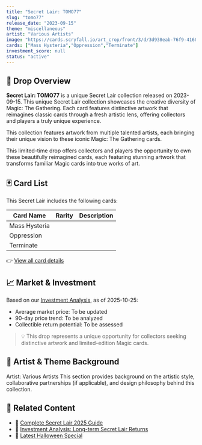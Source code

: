 ```yaml
---
title: "Secret Lair: TOMO77"
slug: "tomo77"
release_date: "2023-09-15"
theme: "miscellaneous"
artist: "Various Artists"
image: "https://cards.scryfall.io/art_crop/front/3/d/3d938eab-76f9-4168-8de2-ec11a38d789f.jpg?1739114624"
cards: ["Mass Hysteria","Oppression","Terminate"]
investment_score: null
status: "active"
---
```


## 💠 Drop Overview
**Secret Lair: TOMO77** is a unique Secret Lair collection released on 2023-09-15. This unique Secret Lair collection showcases the creative diversity of Magic: The Gathering. Each card features distinctive artwork that reimagines classic cards through a fresh artistic lens, offering collectors and players a truly unique experience.

This collection features artwork from multiple talented artists, each bringing their unique vision to these iconic Magic: The Gathering cards.

This limited-time drop offers collectors and players the opportunity to own these beautifully reimagined cards, each featuring stunning artwork that transforms familiar Magic cards into true works of art.

## 🃏 Card List
This Secret Lair includes the following cards:

| Card Name | Rarity | Description |
|-----------|---------|-------------|
| Mass Hysteria |  |  |
| Oppression |  |  |
| Terminate |  |  |

👉 [View all card details](/cards?drop=tomo77)

## 📈 Market & Investment
Based on our [Investment Analysis](/investment/tomo77), as of 2025-10-25:
- Average market price: To be updated
- 90-day price trend: To be analyzed
- Collectible return potential: To be assessed

> 💡 This drop represents a unique opportunity for collectors seeking distinctive artwork and limited-edition Magic cards.

## 🎨 Artist & Theme Background
Artist: Various Artists
This section provides background on the artistic style, collaborative partnerships (if applicable), and design philosophy behind this collection.

## 🔗 Related Content
- 📰 [Complete Secret Lair 2025 Guide](/news/secret-lair-2025-complete-guide)
- 💼 [Investment Analysis: Long-term Secret Lair Returns](/investment)
- 🎃 [Latest Halloween Special](/drops/secret-scare-superdrop-2025)